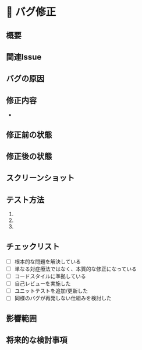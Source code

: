 # 🐛 バグ修正

## 概要
<!-- 修正したバグの概要を簡潔に説明してください -->

## 関連Issue
<!-- このPRで修正するIssue番号 (例: "fixes #123") -->

## バグの原因
<!-- バグの根本的な原因について説明してください -->

## 修正内容
<!-- どのようにバグを修正したか、具体的な変更点を説明してください -->
- 

## 修正前の状態
<!-- バグが発生した際の状態や再現手順について説明してください -->

## 修正後の状態
<!-- 修正後の動作について説明してください -->

## スクリーンショット
<!-- Before/Afterのスクリーンショットがあれば添付してください -->

## テスト方法
<!-- この修正をどのようにテストしたか、またはテストすべきかを説明してください -->
1. 
2. 
3. 

## チェックリスト
<!-- 該当する項目に [x] を入れてください -->
- [ ] 根本的な問題を解決している
- [ ] 単なる対症療法ではなく、本質的な修正になっている
- [ ] コードスタイルに準拠している
- [ ] 自己レビューを実施した
- [ ] ユニットテストを追加/更新した
- [ ] 同様のバグが再発しない仕組みを検討した

## 影響範囲
<!-- この修正が他の機能に与える可能性のある影響について説明してください -->

## 将来的な検討事項
<!-- この問題に関連して将来的に検討すべき点があれば記載してください --> 